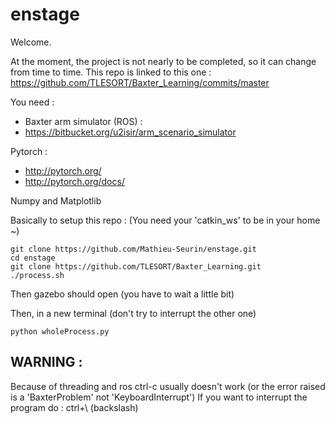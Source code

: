 # enstage

Welcome.

At the moment, the project is not nearly to be completed, so it can change from time to time.
This repo is linked to this one : https://github.com/TLESORT/Baxter_Learning/commits/master

You need :

- Baxter arm simulator (ROS) : 
- https://bitbucket.org/u2isir/arm_scenario_simulator

Pytorch :

- http://pytorch.org/
- http://pytorch.org/docs/

Numpy and Matplotlib

Basically to setup this repo :
(You need your 'catkin_ws' to be in your home ~)

```
git clone https://github.com/Mathieu-Seurin/enstage.git
cd enstage
git clone https://github.com/TLESORT/Baxter_Learning.git
./process.sh
```

Then gazebo should open (you have to wait a little bit)

Then, in a new terminal (don't try to interrupt the other one)

```
python wholeProcess.py
```

WARNING : 
--------

Because of threading and ros ctrl-c usually doesn't work (or the error raised is a 'BaxterProblem' not 'KeyboardInterrupt')
If you want to interrupt the program do :
ctrl+\\
(backslash)
